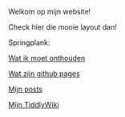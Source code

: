 Welkom op mijn website!

Check hier die mooie layout dan!

Springplank:

[Wat ik moet onthouden](https://bartfennema.github.io/remember.html) 

[Wat zijn github pages](https://bartfennema.github.io/info.html)

[Mijn posts](https://bartfennema.github.io/bloglist.html)

[Mijn TiddlyWiki](https://bartfennema.github.io/TiddlyWiki.mht)
